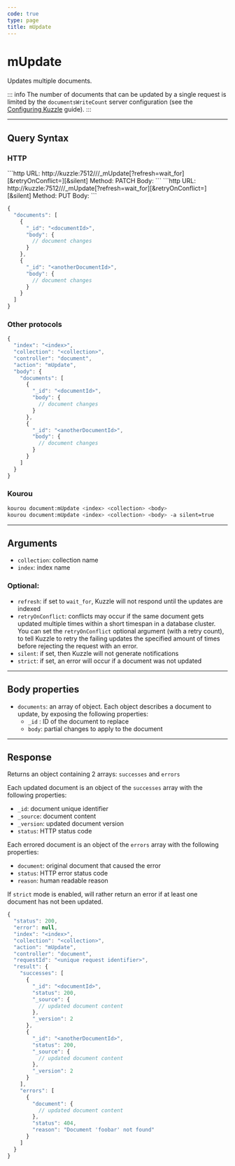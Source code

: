 ```yaml
---
code: true
type: page
title: mUpdate
---
```


# mUpdate

Updates multiple documents.

::: info
The number of documents that can be updated by a single request is limited by the `documentsWriteCount` server configuration (see the [Configuring Kuzzle](/core/2/guides/advanced/configuration) guide).
:::

---

## Query Syntax

### HTTP

<SinceBadge version="2.11.0"/>
```http
URL: http://kuzzle:7512/<index>/<collection>/_mUpdate[?refresh=wait_for][&retryOnConflict=<retries>][&silent]
Method: PATCH
Body:
```

<DeprecatedBadge version="2.11.0">
```http
URL: http://kuzzle:7512/<index>/<collection>/_mUpdate[?refresh=wait_for][&retryOnConflict=<retries>][&silent]
Method: PUT
Body:
```
</DeprecatedBadge>

```js
{
  "documents": [
    {
      "_id": "<documentId>",
      "body": {
        // document changes
      }
    },
    {
      "_id": "<anotherDocumentId>",
      "body": {
        // document changes
      }
    }
  ]
}
```

### Other protocols

```js
{
  "index": "<index>",
  "collection": "<collection>",
  "controller": "document",
  "action": "mUpdate",
  "body": {
    "documents": [
      {
        "_id": "<documentId>",
        "body": {
          // document changes
        }
      },
      {
        "_id": "<anotherDocumentId>",
        "body": {
          // document changes
        }
      }
    ]
  }
}
```

### Kourou

```bash
kourou document:mUpdate <index> <collection> <body>
kourou document:mUpdate <index> <collection> <body> -a silent=true
```

---

## Arguments

- `collection`: collection name
- `index`: index name

### Optional:

- `refresh`: if set to `wait_for`, Kuzzle will not respond until the updates are indexed
- `retryOnConflict`: conflicts may occur if the same document gets updated multiple times within a short timespan in a database cluster. You can set the `retryOnConflict` optional argument (with a retry count), to tell Kuzzle to retry the failing updates the specified amount of times before rejecting the request with an error.
- `silent`: if set, then Kuzzle will not generate notifications <SinceBadge version="2.9.2" />
- `strict`: if set, an error will occur if a document was not updated <SinceBadge version="2.11.0" />

---

## Body properties

- `documents`: an array of object. Each object describes a document to update, by exposing the following properties:
  - `_id` : ID of the document to replace
  - `body`: partial changes to apply to the document

---

## Response

Returns an object containing 2 arrays: `successes` and `errors`

Each updated document is an object of the `successes` array with the following properties:

- `_id`: document unique identifier
- `_source`: document content
- `_version`: updated document version
- `status`: HTTP status code

Each errored document is an object of the `errors` array with the following properties:

- `document`: original document that caused the error
- `status`: HTTP error status code
- `reason`: human readable reason

If `strict` mode is enabled, will rather return an error if at least one document has not been updated.

```js
{
  "status": 200,
  "error": null,
  "index": "<index>",
  "collection": "<collection>",
  "action": "mUpdate",
  "controller": "document",
  "requestId": "<unique request identifier>",
  "result": {
    "successes": [
      {
        "_id": "<documentId>",
        "status": 200,
        "_source": {
          // updated document content
        },
        "_version": 2
      },
      {
        "_id": "<anotherDocumentId>",
        "status": 200,
        "_source": {
          // updated document content
        },
        "_version": 2
      }
    ],
    "errors": [
      {
        "document": {
          // updated document content
        },
        "status": 404,
        "reason": "Document 'foobar' not found"
      }
    ]
  }
}
```

